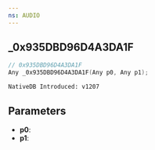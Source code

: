 ```yaml
---
ns: AUDIO
---
```

## _0x935DBD96D4A3DA1F

```c
// 0x935DBD96D4A3DA1F
Any _0x935DBD96D4A3DA1F(Any p0, Any p1);
```

```
NativeDB Introduced: v1207
```

## Parameters
* **p0**:
* **p1**:
